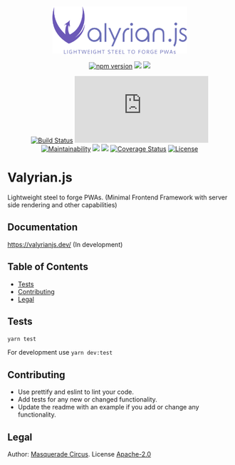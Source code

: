 <div style="text-align: center">

<img src="assets/logo.png" style="width: 60%"/>

[![npm version](https://img.shields.io/npm/v/valyrian.js.svg?style=flat)](https://npmjs.org/package/valyrian.js "View this project on npm")
![](https://img.shields.io/bundlephobia/min/valyrian.js.svg?style=flat)
![](https://img.shields.io/bundlephobia/minzip/valyrian.js.svg?style=flat)

[![Build Status](https://travis-ci.org/Masquerade-Circus/valyrian.js.svg?branch=main)](https://travis-ci.org/Masquerade-Circus/valyrian.js)
[![Dependencies](https://img.shields.io/librariesio/github/masquerade-circus/valyrian.js)](https://img.shields.io/librariesio/github/masquerade-circus/valyrian.js)
[![Maintainability](https://api.codeclimate.com/v1/badges/aa7528a4a6b0d264e4d6/maintainability)](https://codeclimate.com/github/Masquerade-Circus/valyrian.js/maintainability)
![](https://img.shields.io/github/issues/masquerade-circus/valyrian.js.svg)
![](https://img.shields.io/snyk/vulnerabilities/npm/valyrian.js.svg)
[![Coverage Status](https://coveralls.io/repos/github/Masquerade-Circus/valyrian.js/badge.svg?branch=main)](https://coveralls.io/github/Masquerade-Circus/valyrian.js?branch=main)
[![License](https://img.shields.io/github/license/masquerade-circus/valyrian.js.svg)](https://github.com/masquerade-circus/valyrian.js/blob/main/LICENSE)

</div>

# Valyrian.js

Lightweight steel to forge PWAs. (Minimal Frontend Framework with server side rendering and other capabilities)

## Documentation

<https://valyrianjs.dev/> (In development)

## Table of Contents

*   [Tests](#tests)
*   [Contributing](#contributing)
*   [Legal](#legal)

## Tests

`yarn test`

For development use `yarn dev:test`

## Contributing

*   Use prettify and eslint to lint your code.
*   Add tests for any new or changed functionality.
*   Update the readme with an example if you add or change any functionality.

## Legal

Author: [Masquerade Circus](http://masquerade-circus.net). License [Apache-2.0](https://opensource.org/licenses/Apache-2.0)
